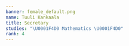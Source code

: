 ```yaml
---
banner: female_default.png
name: Tuuli Kankaala
title: Secretary
studies: "\U0001F4D0 Mathematics \U0001F4D0"
rank: 4
---
```


